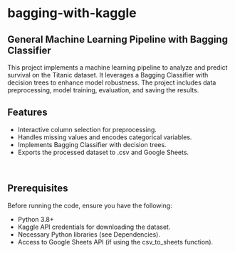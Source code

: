# bagging-with-kaggle

## General Machine Learning Pipeline with Bagging Classifier

This project implements a machine learning pipeline to analyze and predict survival on the Titanic dataset. It leverages a Bagging Classifier with decision trees to enhance model robustness. The project includes data preprocessing, model training, evaluation, and saving the results.
<br>

## Features

- Interactive column selection for preprocessing.
- Handles missing values and encodes categorical variables.
- Implements Bagging Classifier with decision trees.
- Exports the processed dataset to .csv and Google Sheets.
<br>

## Prerequisites

Before running the code, ensure you have the following:

- Python 3.8+
- Kaggle API credentials for downloading the dataset.
- Necessary Python libraries (see Dependencies).
- Access to Google Sheets API (if using the csv_to_sheets function).